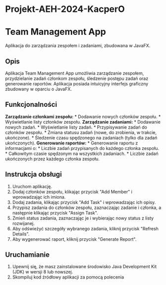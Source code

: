 # Projekt-AEH-2024-KacperO
# Team Management App

Aplikacja do zarządzania zespołem i zadaniami, zbudowana w JavaFX.

## Opis

Aplikacja Team Management App umożliwia zarządzanie zespołem, przydzielanie zadań członkom zespołu, śledzenie postępu zadań oraz generowanie raportów. Aplikacja posiada intuicyjny interfejs graficzny zbudowany w oparciu o JavaFX.

## Funkcjonalności

**Zarządzanie członkami zespołu:**
    * Dodawanie nowych członków zespołu.
    * Wyświetlanie listy członków zespołu.
**Zarządzanie zadaniami:**
    * Dodawanie nowych zadań.
    * Wyświetlanie listy zadań.
    * Przypisywanie zadań do członków zespołu.
    * Zmiana statusu zadań (nowe, do zrobienia, w trakcie, ukończone).
    * Śledzenie czasu spędzonego na zadaniach (tylko dla zadań ukończonych).
**Generowanie raportów:**
    * Generowanie raportu z informacjami o:
        * Liczbie zadań przypisanych do każdego członka zespołu.
        * Całkowitym czasie spędzonym na wszystkich zadaniach.
        * Liczbie zadań ukończonych przez każdego członka zespołu.

## Instrukcja obsługi

1. Uruchom aplikację.
2. Dodaj członków zespołu, klikając przycisk "Add Member" i wprowadzając ich imiona.
3. Dodaj zadania, klikając przycisk "Add Task" i wprowadzając ich opisy.
4. Przypisz zadania do członków zespołu, zaznaczając zadanie i członka, a następnie klikając przycisk "Assign Task".
5. Zmień status zadania, zaznaczając je i wybierając nowy status z listy rozwijanej.
6. Aby odświeżyć szczegóły wybranego zadania, kliknij przycisk "Refresh Details".
7. Aby wygenerować raport, kliknij przycisk "Generate Report".

## Uruchamianie

1. Upewnij się, że masz zainstalowane środowisko Java Development Kit (JDK) w wersji 8 lub nowszej.
2. Skompiluj kod źródłowy aplikacji za pomocą polecenia